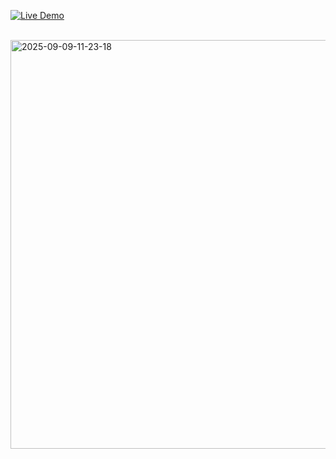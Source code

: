 [![Live Demo](https://img.shields.io/badge/Live%20Demo-Click%20Here-brightgreen?style=for-the-badge)]((https://harmonious-manatee-16098c.netlify.app/))

<br>

<img width="1098" height="654" alt="2025-09-09-11-23-18" src="https://github.com/user-attachments/assets/3d4ee12f-2b53-42d0-af69-7985ae359aba" />
